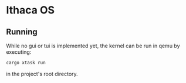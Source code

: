 # Ithaca OS

## Running

While no gui or tui is implemented yet, the kernel can be run in qemu by
executing:

```sh
cargo xtask run
```

in the project's root directory.
